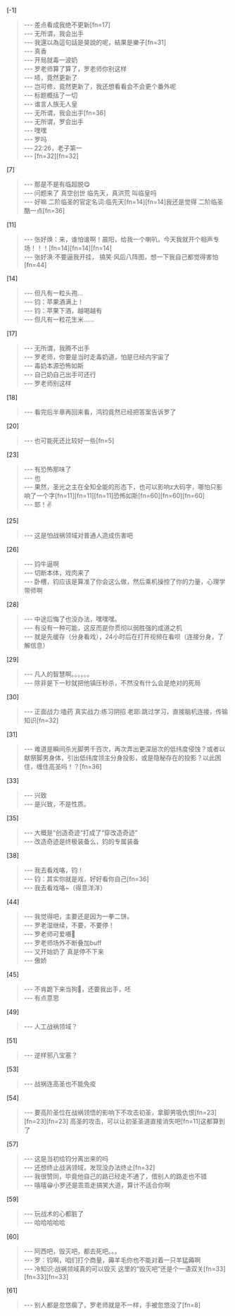 
[-1] 
>--- 差点看成我绝不更新[fn=17]<br>
>--- 无所谓，我会出手<br>
>--- 我還以為這句話是昊說的呢，結果是樂子[fn=31]<br>
>--- 真香<br>
>--- 开局就毒一波奶<br>
>--- 罗老师算了算了，罗老师你别这样<br>
>--- 啧，竟然更新了<br>
>--- 岂可修，竟然更新了，我还想看看会不会更个番外呢<br>
>--- 标题概括了一切<br>
>--- 谁言人族无人皇<br>
>--- 无所谓，我会出手[fn=36]<br>
>--- 无所谓，罗会出手<br>
>--- 嘿嘿<br>
>--- 罗吗<br>
>--- 22:26，老子第一<br>
>--- [fn=32][fn=32]<br>

[7] 
>--- 那是不是有临超脱😋<br>
>--- 问题来了 真空创世 临先天，真洪荒 叫临皇吗<br>
>--- 好嘛  二阶临圣的官定名词:临先天[fn=14][fn=14]我还是觉得 二阶临圣酷一点[fn=36]<br>

[11] 
>--- 张好焕：来，谁怕谁啊！晨阳，给我一个喇叭，今天我就开个相声专场！！！[fn=14][fn=14][fn=14]<br>
>--- 张好涣:不要逼我开挂， 搞笑·风后八阵图，想一下我自己都觉得害怕[fn=44]<br>

[14] 
>--- 但凡有一粒头孢…<br>
>--- 钧：苹果酒满上！<br>
>--- 钧：苹果下酒，越喝越有<br>
>--- 但凡有一粒花生米......<br>

[17] 
>--- 无所谓，我腾不出手<br>
>--- 罗老师，你要是当时走毒奶道，怕是已经内宇宙了<br>
>--- 毒奶本源恐怖如斯<br>
>--- 自己奶自己出手可还行<br>
>--- 罗老师别这样<br>

[18] 
>--- 看完后半章再回来看，鸿钧竟然已经把答案告诉罗了<br>

[20] 
>--- 也可能死还比较好一些[fn=5]<br>

[23] 
>--- 有恐怖那味了<br>
>--- 也<br>
>--- 果然，圣光之主在全知全能的形态下，也可以影响z大码字，哪怕只影响了一个字[fn=11][fn=11][fn=11]恐怖如斯[fn=60][fn=60][fn=60]<br>
>--- 耶！✌<br>

[25] 
>--- 这是怕战祸领域对普通人造成伤害吧<br>

[26] 
>--- 钧牛逼啊<br>
>--- 切断本体，戏肉来了<br>
>--- 卧槽，钧应该是算准了你会这么做，然后乘机操控了你的力量，心理学带师啊<br>

[28] 
>--- 中途后悔了也没办法，嘿嘿嘿。<br>
>--- 有没有一种可能，这反而是你贯彻以弱胜强的成道之机<br>
>--- 就是先缓存（分身看戏），24小时后在打开视频在看呗（连接分身，了解信息）<br>

[29] 
>--- 凡人的智慧啊。。。。。。<br>
>--- 除非是下一秒就把他镇压秒杀，不然没有什么会是绝对的死局<br>

[30] 
>--- 正面战力:嗑药
真实战力:练习阴招
老耶:跳过学习，直接脑机连接，传输知识[fn=32]<br>

[31] 
>--- 难道是瞬间杀光脚男千百次，再次弄出更深层次的低纬度侵蚀？或者以献祭脚男身体，引出低纬度领主分身投影，或是隐秘存在的投影？以此困住，缠住高圣吗！？[fn=36]<br>

[33] 
>--- 兴致<br>
>--- 是兴致，不是性质。<br>

[35] 
>--- 大概是“创造奇迹”打成了“穿改造奇迹”<br>
>--- 改造奇迹是终极装备么，钧的专属装备<br>

[38] 
>--- 我去看戏咯，钧！<br>
>--- 钧：其实你就是戏，好好看你自己[fn=36]<br>
>--- 我去看戏咯~（得意洋洋）<br>

[44] 
>--- 我觉得吧，主要还是因为一拳二饼。<br>
>--- 罗老湿继续，不要，不要停！<br>
>--- 罗老师可爱嗫🤤<br>
>--- 罗老师场外不断叠加buff<br>
>--- 又开始奶了  真是停不下来<br>
>--- 傲娇<br>

[45] 
>--- 不肯跪下来当狗🐶，还要我出手，呸<br>
>--- 有点意思<br>

[49] 
>--- 人工战祸领域？<br>

[51] 
>--- 逆样邪八宝塞？<br>

[53] 
>--- 战祸连高圣也不能免疫<br>

[54] 
>--- 要高阶圣位在战祸领悟的影响下不攻击初圣，拿脚男吸仇恨[fn=23][fn=23][fn=23] 高圣的攻击，可以让初圣圣道直接消失吧[fn=11]这都算到了<br>

[57] 
>--- 这是当初给钧分离出来的吗<br>
>--- 还想终止战涡领域，发现没办法终止[fn=32]<br>
>--- 我很赞同，毕竟他自己的路已经走不通了，借别人的路走也不错<br>
>--- 嘻嘻😁小罗还是乖乖走搞笑大道，算计不适合你啊<br>

[59] 
>--- 玩战术的心都脏了<br>
>--- 哈哈哈哈哈<br>

[60] 
>--- 阿西吧，毁灭吧，都去死吧。。。<br>
>--- 罗：钧啊，咱们打个商量，薅羊毛你也不能对着一只羊猛薅啊<br>
>--- 冷知识:战祸领域真的可以毁灭    这里的“毁灭吧”还是个一语双关[fn=33][fn=33][fn=33]<br>

[61] 
>--- 别人都是忽悠瘸了，罗老师就是不一样，手被忽悠没了[fn=8]<br>
